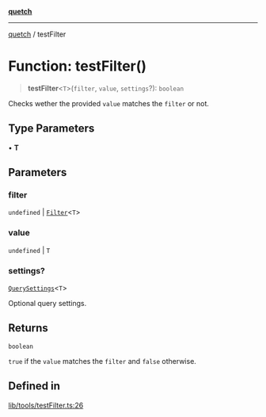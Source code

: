 [**quetch**](../README.md)

***

[quetch](../README.md) / testFilter

# Function: testFilter()

> **testFilter**\<`T`\>(`filter`, `value`, `settings`?): `boolean`

Checks wether the provided `value` matches the `filter` or not.

## Type Parameters

• **T**

## Parameters

### filter

`undefined` | [`Filter`](../type-aliases/Filter.md)\<`T`\>

### value

`undefined` | `T`

### settings?

[`QuerySettings`](../type-aliases/QuerySettings.md)\<`T`\>

Optional query settings.

## Returns

`boolean`

`true` if the `value` matches the `filter` and `false` otherwise.

## Defined in

[lib/tools/testFilter.ts:26](https://github.com/nevoland/quetch/blob/daab7d5db71d61e74901886a2473b07ec4e9fc05/lib/tools/testFilter.ts#L26)
